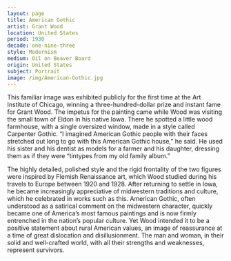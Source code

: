 ```yaml
---
layout: page
title: American Gothic
artist: Grant Wood
location: United States
period: 1930
decade: one-nine-three
style: Modernism
medium: Oil on Beaver Board
origin: United States
subject: Portrait
image: /img/American-Gothic.jpg
---
```


This familiar image was exhibited publicly for the first time at the Art Institute of Chicago, winning a three-hundred-dollar prize and instant fame for Grant Wood. The impetus for the painting came while Wood was visiting the small town of Eldon in his native Iowa. There he spotted a little wood farmhouse, with a single oversized window, made in a style called Carpenter Gothic. “I imagined American Gothic people with their faces stretched out long to go with this American Gothic house,” he said. He used his sister and his dentist as models for a farmer and his daughter, dressing them as if they were “tintypes from my old family album.” 

The highly detailed, polished style and the rigid frontality of the two figures were inspired by Flemish Renaissance art, which Wood studied during his travels to Europe between 1920 and 1928. After returning to settle in Iowa, he became increasingly appreciative of midwestern traditions and culture, which he celebrated in works such as this. American Gothic, often understood as a satirical comment on the midwestern character, quickly became one of America’s most famous paintings and is now firmly entrenched in the nation’s popular culture. Yet Wood intended it to be a positive statement about rural American values, an image of reassurance at a time of great dislocation and disillusionment. The man and woman, in their solid and well-crafted world, with all their strengths and weaknesses, represent survivors.

